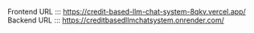 Frontend URL ::: https://credit-based-llm-chat-system-8qkv.vercel.app/
Backend URL ::: https://creditbasedllmchatsystem.onrender.com/
